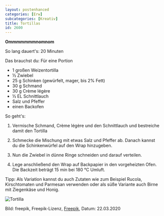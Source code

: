 ```yaml
---
layout: postenhanced
categories: [Erw]
subcategories: [Kreativ]
title: Tortillas
id: 2600
---
```

**Ommmmmmmnomnom**

So lang dauert's: 20 Minuten

Das brauchst du: Für eine Portion 
- 1 großen Weizentortilla
- ½	Zwiebel
- 25 g	Schinken (gewürfelt, mager, bis 2% Fett)
- 30 g	Schmand
- 30 g	Crème légère
- ½ EL	Schnittlauch
- Salz und Pfeffer
- einen Backofen

So geht's: 

1. Vermische Schmand, Crème légère und den Schnittlauch und bestreiche damit den Tortilla

2. Schmecke die Mischung mit etwas Salz und Pfeffer ab. Danach kannst du die Schinkenwürfel auf den Wrap hinzugeben. 

3. Nun die Zwiebel in dünne Ringe schneiden und darauf verteilen. 

4. Lege anschließend den Wrap auf Backpapier in den vorgeheizten Ofen. Die Backzeit beträgt 15 min bei 180 °C Umluft. 

Tipp: Als Variation kannst du auch Zutaten wie zum Beispiel Rucola, Kirschtomaten und Parmesan verwenden oder als süße Variante auch Birne mit Ziegenkäse und Honig.

![Tortilla](https://image.freepik.com/fotos-kostenlos/tortilla-nahe-sossen-rosa-salz-und-pfeffer-auf-tabelle_23-2148254358.jpg)

Bild: freepik, Freepik-Lizenz, [Freepik](https://de.freepik.com/fotos-kostenlos/tortilla-nahe-sossen-rosa-salz-und-pfeffer-auf-tabelle_5217490.htm#page=1&query=tortilla&position=36), Datum: 22.03.2020
